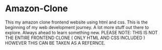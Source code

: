 # Amazon-Clone
This my amazon clone frontend website using html and css. This is the beginning of my web development journey. A lot more stuff out there to explore. Always ahead to learn something new.
PLEASE NOTE: THIS IS NOT THE ENTIRE FRONTEND CLONE ( ONLY HTML AND CSS INCLUDED ) HOWEVER THIS CAN BE TAKEN AS A REFERNCE.
